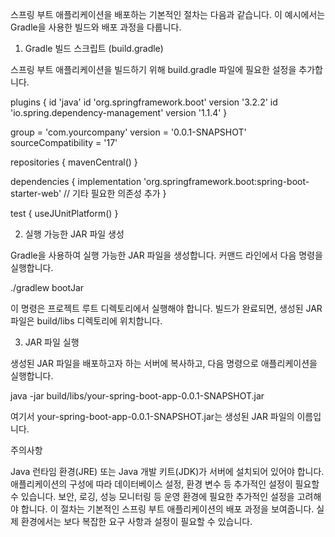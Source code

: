 스프링 부트 애플리케이션을 배포하는 기본적인 절차는 다음과 같습니다. 이 예시에서는 Gradle을 사용한 빌드와 배포 과정을 다룹니다.

1. Gradle 빌드 스크립트 (build.gradle)

스프링 부트 애플리케이션을 빌드하기 위해 build.gradle 파일에 필요한 설정을 추가합니다.

plugins {
    id 'java'
    id 'org.springframework.boot' version '3.2.2'
    id 'io.spring.dependency-management' version '1.1.4'
}

group = 'com.yourcompany'
version = '0.0.1-SNAPSHOT'
sourceCompatibility = '17'

repositories {
    mavenCentral()
}

dependencies {
    implementation 'org.springframework.boot:spring-boot-starter-web'
    // 기타 필요한 의존성 추가
}

test {
    useJUnitPlatform()
}

2. 실행 가능한 JAR 파일 생성

Gradle을 사용하여 실행 가능한 JAR 파일을 생성합니다. 커맨드 라인에서 다음 명령을 실행합니다.

./gradlew bootJar

이 명령은 프로젝트 루트 디렉토리에서 실행해야 합니다. 빌드가 완료되면, 생성된 JAR 파일은 build/libs 디렉토리에 위치합니다.

3. JAR 파일 실행

생성된 JAR 파일을 배포하고자 하는 서버에 복사하고, 다음 명령으로 애플리케이션을 실행합니다.

java -jar build/libs/your-spring-boot-app-0.0.1-SNAPSHOT.jar

여기서 your-spring-boot-app-0.0.1-SNAPSHOT.jar는 생성된 JAR 파일의 이름입니다.

주의사항

Java 런타임 환경(JRE) 또는 Java 개발 키트(JDK)가 서버에 설치되어 있어야 합니다.
애플리케이션의 구성에 따라 데이터베이스 설정, 환경 변수 등 추가적인 설정이 필요할 수 있습니다.
보안, 로깅, 성능 모니터링 등 운영 환경에 필요한 추가적인 설정을 고려해야 합니다.
이 절차는 기본적인 스프링 부트 애플리케이션의 배포 과정을 보여줍니다. 실제 환경에서는 보다 복잡한 요구 사항과 설정이 필요할 수 있습니다.
